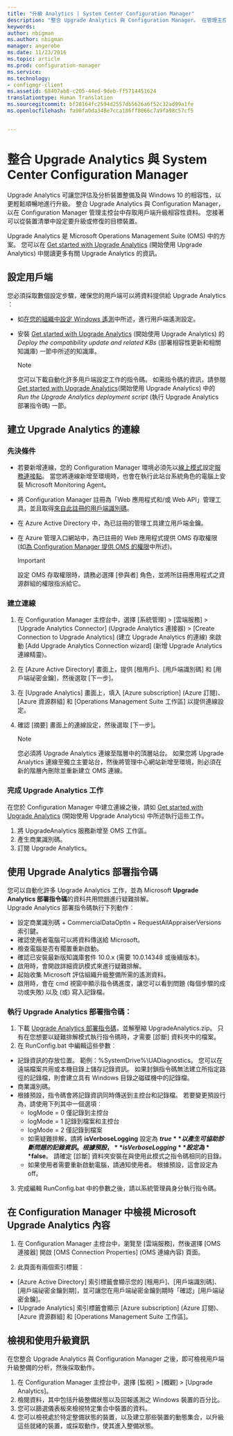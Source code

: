 ```yaml
---
title: "升級 Analytics | System Center Configuration Manager"
description: "整合 Upgrade Analytics 與 Configuration Manager。 在管理主控台中存取升級相容性資料。 設定要升級或修復的目標裝置。"
keywords: 
author: nbigman
ms.author: nbigman
manager: angerobe
ms.date: 11/23/2016
ms.topic: article
ms.prod: configuration-manager
ms.service: 
ms.technology:
- configmgr-client
ms.assetid: 68407ab8-c205-44ed-9deb-ff5714451624
translationtype: Human Translation
ms.sourcegitcommit: bf28164fc2594d2557db5626a6f52c32ad99a1fe
ms.openlocfilehash: fa90fa0da348e7cca186ff8066c7a9fa98c57cf5


---
```


# <a name="integrate-upgrade-analytics-with-system-center-configuration-manager"></a>整合 Upgrade Analytics 與 System Center Configuration Manager

Upgrade Analytics 可讓您評估及分析裝置整備及與 Windows 10 的相容性，以更輕鬆順暢地進行升級。 整合 Upgrade Analytics 與 Configuration Manager，以在 Configuration Manager 管理主控台中存取用戶端升級相容性資料。 您接著可以從裝置清單中設定要升級或修復的目標裝置。

Upgrade Analytics 是 Microsoft Operations Management Suite (OMS) 中的方案。 您可以在 [Get started with Upgrade Analytics](https://technet.microsoft.com/itpro/windows/deploy/upgrade-analytics-get-started) (開始使用 Upgrade Analytics) 中閱讀更多有關 Upgrade Analytics 的資訊。

## <a name="configure-clients"></a>設定用戶端

您必須採取數個設定步驟，確保您的用戶端可以將資料提供給 Upgrade Analytics︰

-  如[在您的組織中設定 Windows 遙測](https://technet.microsoft.com/itpro/windows/manage/configure-windows-telemetry-in-your-organization)中所述，進行用戶端遙測設定。
-  安裝 [Get started with Upgrade Analytics](https://technet.microsoft.com/itpro/windows/deploy/upgrade-analytics-get-started) (開始使用 Upgrade Analytics) 的 *Deploy the compatibility update and related KBs* (部署相容性更新和相關知識庫) 一節中所述的知識庫。

    > [!NOTE]
    > 您可以下載自動化許多用戶端設定工作的指令碼。 如需指令碼的資訊，請參閱 [Get started with Upgrade Analytics](https://technet.microsoft.com/itpro/windows/deploy/upgrade-analytics-get-started)(開始使用 Upgrade Analytics) 中的 *Run the Upgrade Analytics deployment script* (執行 Upgrade Analytics 部署指令碼) 一節。

## <a name="create-a-connection-to-upgrade-analytics"></a>建立 Upgrade Analytics 的連線

### <a name="prerequisites"></a>先決條件

- 若要新增連線，您的 Configuration Manager 環境必須先以[線上模式](https://azure.microsoft.com/en-us/documentation/articles/resource-group-create-service-principal-portal/)設定[服務連接點](/sccm/core/servers/deploy/configure/about-the-service-connection-point)。 當您將連線新增至環境時，也會在執行此站台系統角色的電腦上安裝 Microsoft Monitoring Agent。
- 將 Configuration Manager 註冊為「Web 應用程式和/或 Web API」管理工具，並且取得[來自此註冊的用戶端識別碼](https://azure.microsoft.com/documentation/articles/active-directory-integrating-applications/)。
- 在 Azure Active Directory 中，為已註冊的管理工具建立用戶端金鑰。
- 在 Azure 管理入口網站中，為已註冊的 Web 應用程式提供 OMS 存取權限 (如[為 Configuration Manager 提供 OMS 的權限](https://azure.microsoft.com/en-us/documentation/articles/log-analytics-sccm/#provide-configuration-manager-with-permissions-to-oms)中所述)。

    > [!IMPORTANT]
    > 設定 OMS 存取權限時，請務必選擇 [參與者] 角色，並將所註冊應用程式之資源群組的權限指派給它。

### <a name="create-the-connection"></a>建立連線

1.  在 Configuration Manager 主控台中，選擇 [系統管理] > [雲端服務] > [Upgrade Analytics Connector] (Upgrade Analytics 連接器) > [Create Connection to Upgrade Analytics] (建立 Upgrade Analytics 的連線) 來啟動 [Add Upgrade Analytics Connection wizard] (新增 Upgrade Analytics 連線精靈)。
3.  在 [Azure Active Directory] 畫面上，提供 [租用戶]、[用戶端識別碼] 和 [用戶端祕密金鑰]，然後選取 [下一步]。
4.  在 [Upgrade Analytics] 畫面上，填入 [Azure subscription] (Azure 訂閱)、[Azure 資源群組] 和 [Operations Management Suite 工作區] 以提供連線設定。
5.  確認 [摘要] 畫面上的連線設定，然後選取 [下一步]。

    > [!NOTE]
    > 您必須將 Upgrade Analytics 連線至階層中的頂層站台。 如果您將 Upgrade Analytics 連線至獨立主要站台，然後將管理中心網站新增至環境，則必須在新的階層內刪除並重新建立 OMS 連線。

### <a name="complete-upgrade-analytics-tasks"></a>完成 Upgrade Analytics 工作  

在您於 Configuration Manager 中建立連線之後，請如 [Get started with Upgrade Analytics](https://technet.microsoft.com/itpro/windows/deploy/upgrade-analytics-get-started) (開始使用 Upgrade Analytics) 中所述執行這些工作。  

1. 將 UpgradeAnalytics 服務新增至 OMS 工作區。  
2. 產生商業識別碼。  
3. 訂閱 Upgrade Analytics。   

## <a name="use-the-upgrade-analytics-deployment-script"></a>使用 Upgrade Analytics 部署指令碼  

您可以自動化許多 Upgrade Analytics 工作，並為 Microsoft **Upgrade Analytics 部署指令碼**的資料共用問題進行疑難排解。  
Upgrade Analytics 部署指令碼執行下列動作︰  

- 設定商業識別碼 + CommercialDataOptIn + RequestAllAppraiserVersions 索引鍵。  
- 確認使用者電腦可以將資料傳送給 Microsoft。  
- 檢查電腦是否有擱置重新啟動。   
- 確認已安裝最新版知識庫套件 10.0.x (需要 10.0.14348 或後續版本)。  
- 啟用時，會開啟詳細資訊模式來進行疑難排解。  
- 起始收集 Microsoft 評估組織升級整備所需的遙測資料。  
- 啟用時，會在 cmd 視窗中顯示指令碼進度，讓您可以看到問題 (每個步驟的成功或失敗) 以及 (或) 寫入記錄檔。  
  
### <a name="to-run-the-upgrade-analytics-deployment-script"></a>執行 Upgrade Analytics 部署指令碼：  
  
1. 下載 [Upgrade Analytics 部署指令碼](https://go.microsoft.com/fwlink/?LinkID=822966&clcid=0x409)，並解壓縮 UpgradeAnalytics.zip。 只有在您想要以疑難排解模式執行指令碼時，才需要 [診斷] 資料夾中的檔案。  
2. 在 RunConfig.bat 中編輯這些參數︰  
- 記錄資訊的存放位置。 範例：%SystemDrive%\UADiagnostics。 您可以在遠端檔案共用或本機目錄上儲存記錄資訊。 如果封鎖指令碼無法建立所指定路徑的記錄檔，則會建立具有 Windows 目錄之磁碟機中的記錄檔。  
- 商業識別碼。  
- 根據預設，指令碼會將記錄資訊同時傳送到主控台和記錄檔。 若要變更預設行為，請使用下列其中一個選項︰  
    - logMode = 0 僅記錄到主控台  
    - logMode = 1 記錄到檔案和主控台  
    - logMode = 2 僅記錄到檔案  
    - 如需疑難排解，請將 **isVerboseLogging** 設定為 **$true** 以產生可協助診斷問題的記錄資訊。 根據預設，**isVerboseLogging** 設定為 **$false**。 請確定 [診斷] 資料夾安裝在與使用此模式之指令碼相同的目錄。  
    - 如果使用者需要重新啟動電腦，請通知使用者。 根據預設，這會設定為 off。  
  
3. 完成編輯 RunConfig.bat 中的參數之後，請以系統管理員身分執行指令碼。  
  
  
## <a name="view-microsoft-upgrade-analytics-properties-in-configuration-manager"></a>在 Configuration Manager 中檢視 Microsoft Upgrade Analytics 內容  
  
1.  在 Configuration Manager 主控台中，瀏覽至 [雲端服務]，然後選擇 [OMS 連接器] 開啟 [OMS Connection Properties] (OMS 連線內容) 頁面。  

2.  此頁面有兩個索引標籤︰
  * [Azure Active Directory] 索引標籤會顯示您的 [租用戶]、[用戶端識別碼]、[用戶端祕密金鑰到期]，並可讓您在用戶端祕密金鑰到期時「確認」[用戶端祕密金鑰]。
  * [Upgrade Analytics] 索引標籤會顯示 [Azure subscription] (Azure 訂閱)、[Azure 資源群組] 和 [Operations Management Suite 工作區]。

## <a name="view-and-use-the-upgrade-information"></a>檢視和使用升級資訊

在您整合 Upgrade Analytics 與 Configuration Manager 之後，即可檢視用戶端升級整備的分析，然後採取動作。

1. 在 Configuration Manager 主控台中，選擇 [監視] > [概觀] > [Upgrade Analytics]。
2. 檢閱資料，其中包括升級整備狀態以及回報遙測之 Windows 裝置的百分比。
3. 您可以篩選儀表板來檢視特定集合中裝置的資料。
4. 您可以檢視處於特定整備狀態的裝置，以及建立那些裝置的動態集合，以升級這些就緒的裝置，或採取動作，使其進入整備狀態。



<!--HONumber=Dec16_HO3-->



